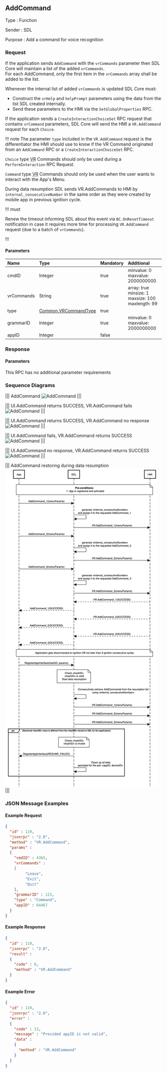 ## AddCommand

Type
: Function

Sender
: SDL

Purpose
: Add a command for voice recognition

### Request

If the application sends `AddCommand` with the `vrCommands` parameter then SDL Core will maintain a list of the added `vrCommands`.  
For each AddCommand, only the first item in the `vrCommands` array shall be added to the list.

Whenever the internal list of added `vrCommands` is updated SDL Core must:  
* Construct the `vrHelp` and `helpPrompt`  parameters using the data from the list SDL created internally.  
* Send these parameters to the HMI via the `SetGlobalProperties` RPC.

If the application sends a `CreateInteractionChoiceSet` RPC request that contains `vrCommand` parameters, SDL Core will send the HMI a `VR.AddCommand` request for each `Choice`.

!!! note
The parameter `type` included in the `VR.AddCommand` request is the differentiator the HMI should use to know if the VR Command originated from an `AddCommand` RPC or a `CreateInteractionChoiceSet` RPC.

`Choice` type <abbr title="Voice Recognition">VR</abbr> Commands should only be used during a `PerformInteraction` RPC Request.

`Command` type <abbr title="Voice Recognition">VR</abbr> Commands should only be used when the user wants to interact with the App's Menu.

During data resumption SDL sends VR.AddCommands to HMI by `internal_consecutiveNumber` in the same order as they were created by mobile app in previous ignition cycle.

!!! must

Renew the timeout informing SDL about this event via `BC.OnResetTimeout` notification in case it requires more time for processing `VR.AddCommand` request (due to a batch of `vrCommands`).

!!!


#### Parameters

|Name|Type|Mandatory|Additional|
|:---|:---|:--------|:---------|
|cmdID|Integer|true|minvalue: 0<br>maxvalue: 2000000000|
|vrCommands|String|true|array: true<br>minsize: 1<br>maxsize: 100<br>maxlength: 99|
|type|[Common.VRCommandType](../../common/enums/#vrcommandtype)|true||
|grammarID|Integer|true|minvalue: 0<br>maxvalue: 2000000000|
|appID|Integer|false||

### Response

#### Parameters

This RPC has no additional parameter requirements

### Sequence Diagrams

|||
AddCommand
![AddCommand](./assets/AddCommand.png)
|||

|||
UI.AddCommand returns SUCCESS, VR.AddCommand fails
![AddCommand](./assets/AddCommandVRFail.png)
|||

|||
UI.AddCommand returns SUCCESS, VR.AddCommand no response
![AddCommand](./assets/AddCommandNoResponse.png)
|||

|||
UI.AddCommand fails, VR.AddCommand returns SUCCESS
![AddCommand](./assets/AddCommandSuccessUIFail.png)
|||

|||
UI.AddCommand no response, VR.AddCommand returns SUCCESS
![AddCommand](./assets/AddCommandSuccessUINoResponse.png)
|||

|||
AddCommand restoring during data resumption
![AddCommand](./assets/AddCommandResumption.png)
|||

### JSON Message Examples

#### Example Request

```json
{
  "id" : 119,
  "jsonrpc" : "2.0",
  "method" : "VR.AddCommand",
  "params" :
  {
    "cmdID" : 4365,
    "vrCommands" :
    [
         "Leave",
         "Exit",
         "Quit"
    ],
    "grammarID" : 123,
    "type" : "Command",
    "appID" : 64467
  }
}
```

#### Example Response

```json
{
  "id" : 119,
  "jsonrpc" : "2.0",
  "result" :
  {
    "code" : 0,
    "method" : "VR.AddCommand"
  }
}
```

#### Example Error

```json
{
  "id" : 119,
  "jsonrpc" : "2.0",
  "error" :
  {
    "code" : 13,
    "message" : "Provided appID is not valid",
    "data" :
    {
      "method" : "VR.AddCommand"
    }
  }
}
```
